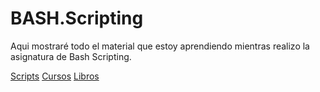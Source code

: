 # BASH.Scripting

Aqui mostraré todo el material que estoy aprendiendo mientras realizo la asignatura de Bash Scripting.

[Scripts](./Scripts)
[Cursos](./Cursos)
[Libros](./Libros)